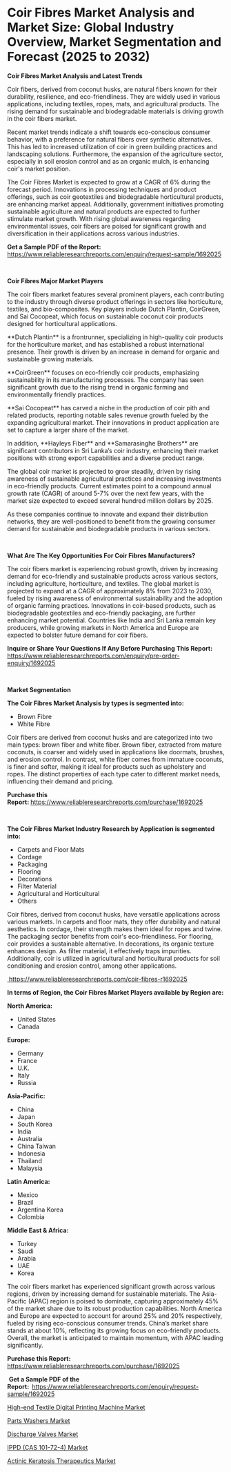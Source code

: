 <p><h1>Coir Fibres Market Analysis and Market Size: Global Industry Overview, Market Segmentation and Forecast (2025 to 2032)</h1></p><p><strong>Coir Fibres Market Analysis and Latest Trends</strong></p>
<p><p>Coir fibers, derived from coconut husks, are natural fibers known for their durability, resilience, and eco-friendliness. They are widely used in various applications, including textiles, ropes, mats, and agricultural products. The rising demand for sustainable and biodegradable materials is driving growth in the coir fibers market. </p><p>Recent market trends indicate a shift towards eco-conscious consumer behavior, with a preference for natural fibers over synthetic alternatives. This has led to increased utilization of coir in green building practices and landscaping solutions. Furthermore, the expansion of the agriculture sector, especially in soil erosion control and as an organic mulch, is enhancing coir's market position. </p><p>The Coir Fibres Market is expected to grow at a CAGR of 6% during the forecast period. Innovations in processing techniques and product offerings, such as coir geotextiles and biodegradable horticultural products, are enhancing market appeal. Additionally, government initiatives promoting sustainable agriculture and natural products are expected to further stimulate market growth. With rising global awareness regarding environmental issues, coir fibers are poised for significant growth and diversification in their applications across various industries.</p></p>
<p><strong>Get a Sample PDF of the Report:&nbsp;</strong> <a href="https://www.reliableresearchreports.com/enquiry/request-sample/1692025?utm_campaign=83&utm_medium=2&utm_source=Github&utm_content=ia&utm_term=07012025&utm_id=coir-fibres">https://www.reliableresearchreports.com/enquiry/request-sample/1692025</a></p>
<p>&nbsp;</p>
<p><strong>Coir Fibres Major Market Players</strong></p>
<p><p>The coir fibers market features several prominent players, each contributing to the industry through diverse product offerings in sectors like horticulture, textiles, and bio-composites. Key players include Dutch Plantin, CoirGreen, and Sai Cocopeat, which focus on sustainable coconut coir products designed for horticultural applications.</p><p>**Dutch Plantin** is a frontrunner, specializing in high-quality coir products for the horticulture market, and has established a robust international presence. Their growth is driven by an increase in demand for organic and sustainable growing materials. </p><p>**CoirGreen** focuses on eco-friendly coir products, emphasizing sustainability in its manufacturing processes. The company has seen significant growth due to the rising trend in organic farming and environmentally friendly practices. </p><p>**Sai Cocopeat** has carved a niche in the production of coir pith and related products, reporting notable sales revenue growth fueled by the expanding agricultural market. Their innovations in product application are set to capture a larger share of the market.</p><p>In addition, **Hayleys Fiber** and **Samarasinghe Brothers** are significant contributors in Sri Lanka’s coir industry, enhancing their market positions with strong export capabilities and a diverse product range.</p><p>The global coir market is projected to grow steadily, driven by rising awareness of sustainable agricultural practices and increasing investments in eco-friendly products. Current estimates point to a compound annual growth rate (CAGR) of around 5-7% over the next few years, with the market size expected to exceed several hundred million dollars by 2025.</p><p>As these companies continue to innovate and expand their distribution networks, they are well-positioned to benefit from the growing consumer demand for sustainable and biodegradable products in various sectors.</p></p>
<p>&nbsp;</p>
<p><strong>What Are The Key Opportunities For Coir Fibres Manufacturers?</strong></p>
<p><p>The coir fibers market is experiencing robust growth, driven by increasing demand for eco-friendly and sustainable products across various sectors, including agriculture, horticulture, and textiles. The global market is projected to expand at a CAGR of approximately 8% from 2023 to 2030, fueled by rising awareness of environmental sustainability and the adoption of organic farming practices. Innovations in coir-based products, such as biodegradable geotextiles and eco-friendly packaging, are further enhancing market potential. Countries like India and Sri Lanka remain key producers, while growing markets in North America and Europe are expected to bolster future demand for coir fibers.</p></p>
<p><strong>Inquire or Share Your Questions If Any Before Purchasing This Report:</strong> <a href="https://www.reliableresearchreports.com/enquiry/pre-order-enquiry/1692025?utm_campaign=83&utm_medium=2&utm_source=Github&utm_content=ia&utm_term=07012025&utm_id=coir-fibres">https://www.reliableresearchreports.com/enquiry/pre-order-enquiry/1692025</a></p>
<p>&nbsp;</p>
<p><strong>Market Segmentation</strong></p>
<p><strong>The Coir Fibres Market Analysis by types is segmented into:</strong></p>
<p><ul><li>Brown Fibre</li><li>White Fibre</li></ul></p>
<p><p>Coir fibers are derived from coconut husks and are categorized into two main types: brown fiber and white fiber. Brown fiber, extracted from mature coconuts, is coarser and widely used in applications like doormats, brushes, and erosion control. In contrast, white fiber comes from immature coconuts, is finer and softer, making it ideal for products such as upholstery and ropes. The distinct properties of each type cater to different market needs, influencing their demand and pricing.</p></p>
<p><strong>Purchase this Report:&nbsp;</strong><a href="https://www.reliableresearchreports.com/purchase/1692025?utm_campaign=83&utm_medium=2&utm_source=Github&utm_content=ia&utm_term=07012025&utm_id=coir-fibres">https://www.reliableresearchreports.com/purchase/1692025</a></p>
<p>&nbsp;</p>
<p><strong>The Coir Fibres Market Industry Research by Application is segmented into:</strong></p>
<p><ul><li>Carpets and Floor Mats</li><li>Cordage</li><li>Packaging</li><li>Flooring</li><li>Decorations</li><li>Filter Material</li><li>Agricultural and Horticultural</li><li>Others</li></ul></p>
<p><p>Coir fibres, derived from coconut husks, have versatile applications across various markets. In carpets and floor mats, they offer durability and natural aesthetics. In cordage, their strength makes them ideal for ropes and twine. The packaging sector benefits from coir's eco-friendliness. For flooring, coir provides a sustainable alternative. In decorations, its organic texture enhances design. As filter material, it effectively traps impurities. Additionally, coir is utilized in agricultural and horticultural products for soil conditioning and erosion control, among other applications.</p></p>
<p><a href="https://www.reliableresearchreports.com/coir-fibres-r1692025?utm_campaign=83&utm_medium=2&utm_source=Github&utm_content=ia&utm_term=07012025&utm_id=coir-fibres">&nbsp;https://www.reliableresearchreports.com/coir-fibres-r1692025</a></p>
<p><strong>In terms of Region, the Coir Fibres Market Players available by Region are:</strong></p>
<p>
    <p> <strong> North America: </strong>
        <ul>
            <li>United States</li>
            <li>Canada</li>
        </ul>
        </p> 
    <p> <strong> Europe: </strong>
        <ul>
            <li>Germany</li>
            <li>France</li>
            <li>U.K.</li>
            <li>Italy</li>
            <li>Russia</li>
        </ul>
        </p> 
    <p> <strong> Asia-Pacific: </strong>
        <ul>
            <li>China</li>
            <li>Japan</li>
            <li>South Korea</li>
            <li>India</li>
            <li>Australia</li>
            <li>China Taiwan</li>
            <li>Indonesia</li>
            <li>Thailand</li>
            <li>Malaysia</li>
        </ul>
        </p> 
    <p> <strong> Latin America: </strong>
        <ul>
            <li>Mexico</li>
            <li>Brazil</li>
            <li>Argentina Korea</li>
            <li>Colombia</li>
        </ul>
        </p> 
    <p> <strong> Middle East & Africa: </strong>
        <ul>
            <li>Turkey</li>
            <li>Saudi</li>
            <li>Arabia</li>
            <li>UAE</li>
            <li>Korea</li>
        </ul>
    </p>
    </p>
<p><p>The coir fibers market has experienced significant growth across various regions, driven by increasing demand for sustainable materials. The Asia-Pacific (APAC) region is poised to dominate, capturing approximately 45% of the market share due to its robust production capabilities. North America and Europe are expected to account for around 25% and 20% respectively, fueled by rising eco-conscious consumer trends. China’s market share stands at about 10%, reflecting its growing focus on eco-friendly products. Overall, the market is anticipated to maintain momentum, with APAC leading significantly.</p></p>
<p><strong>Purchase this Report: </strong><a href="https://www.reliableresearchreports.com/purchase/1692025?utm_campaign=83&utm_medium=2&utm_source=Github&utm_content=ia&utm_term=07012025&utm_id=coir-fibres">https://www.reliableresearchreports.com/purchase/1692025</a></p>
<p>&nbsp;<strong>Get a Sample PDF of the Report:&nbsp;&nbsp;</strong><a href="https://www.reliableresearchreports.com/enquiry/request-sample/1692025?utm_campaign=83&utm_medium=2&utm_source=Github&utm_content=ia&utm_term=07012025&utm_id=coir-fibres">https://www.reliableresearchreports.com/enquiry/request-sample/1692025</a></p>
<p><strong></strong></p>
<p><p><a href="https://github.com/tona7vba/Market-Research-Report-List-1/blob/main/high-end-textile-digital-printing-machine-market.md?utm_campaign=83&utm_medium=2&utm_source=Github&utm_content=ia&utm_term=07012025&utm_id=coir-fibres">High-end Textile Digital Printing Machine Market</a></p><p><a href="https://github.com/mharielmesa/Market-Research-Report-List-5/blob/main/parts-washers-market.md?utm_campaign=83&utm_medium=2&utm_source=Github&utm_content=ia&utm_term=07012025&utm_id=coir-fibres">Parts Washers Market</a></p><p><a href="https://github.com/tasiahtahathorn/Market-Research-Report-List-1/blob/main/discharge-valves-market.md?utm_campaign=83&utm_medium=2&utm_source=Github&utm_content=ia&utm_term=07012025&utm_id=coir-fibres">Discharge Valves Market</a></p><p><a href="https://github.com/jeastefanowicz7816/Market-Research-Report-List-1/blob/main/ippd-cas-101-72-4-market.md?utm_campaign=83&utm_medium=2&utm_source=Github&utm_content=ia&utm_term=07012025&utm_id=coir-fibres">IPPD (CAS 101-72-4) Market</a></p><p><a href="https://github.com/tambraunrue691969/Market-Research-Report-List-1/blob/main/actinic-keratosis-therapeutics-market.md?utm_campaign=83&utm_medium=2&utm_source=Github&utm_content=ia&utm_term=07012025&utm_id=coir-fibres">Actinic Keratosis Therapeutics Market</a></p></p>